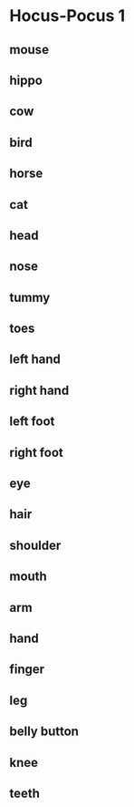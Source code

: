 # Hocus-Pocus 1

## mouse
## hippo
## cow
## bird
## horse
## cat
## head 
## nose
## tummy
## toes
## left hand 
## right hand
## left foot
## right foot
## eye
## hair
## shoulder
## mouth
## arm
## hand
## finger
## leg
## belly button
## knee
## teeth

